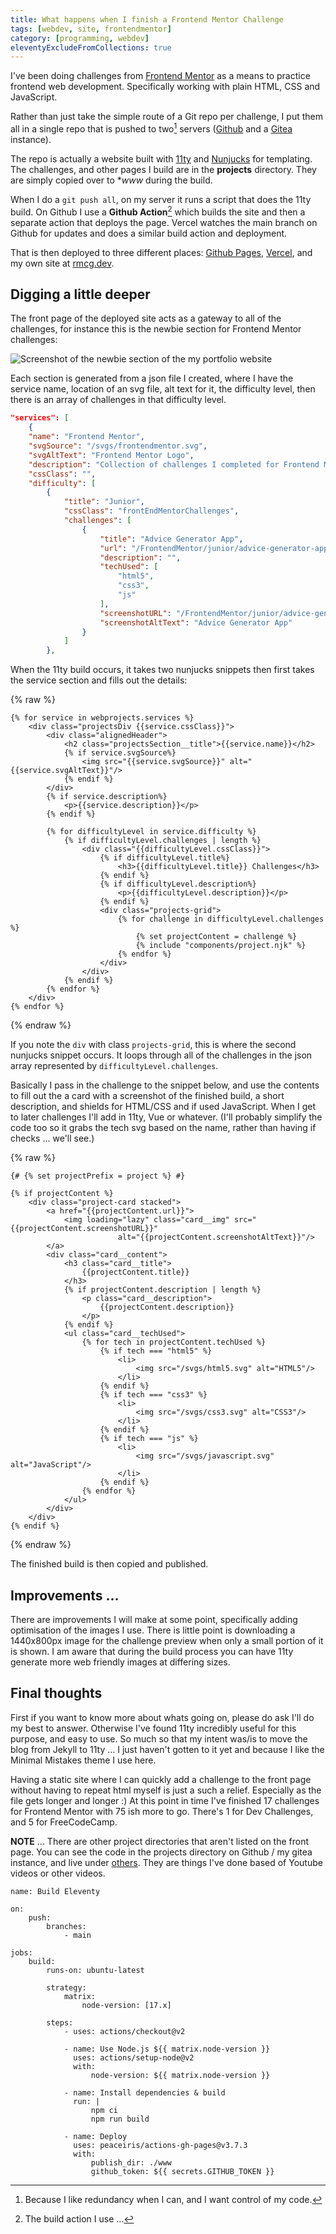 ```yaml
---
title: What happens when I finish a Frontend Mentor Challenge
tags: [webdev, site, frontendmentor]
category: [programming, webdev]
eleventyExcludeFromCollections: true
---
```


I've been doing challenges from [Frontend Mentor](https://frontendmentor.io) as a means to practice frontend web development. Specifically working with plain HTML, CSS and JavaScript.

Rather than just take the simple route of a Git repo per challenge, I put them all in a single repo that is pushed to two[^1] servers ([Github](https://github.com/tarasis/tarasis.github.io) and a [Gitea](https://git.tarasis.net/tarasis/tarasis.github.io) instance).

The repo is actually a website built with [11ty](https://www.11ty.dev) and [Nunjucks](https://mozilla.github.io/nunjucks/) for templating. The challenges, and other pages I build are in the **projects** directory. They are simply copied over to **www* during the build.

When I do a `git push all`, on my server it runs a script that does the 11ty build. On Github I use a **Github Action**[^2] which builds the site and then a separate action that deploys the page. Vercel watches the main branch on Github for updates and does a similar build action and deployment.

That is then deployed to three different places: [Github Pages](https://tarasis.github.io), [Vercel](https://tarasis.vercel.app), and my own site at [rmcg.dev](https://rmcg.dev).

## Digging a little deeper

The front page of the deployed site acts as a gateway to all of the challenges, for instance this is the newbie section for Frontend Mentor challenges:

![Screenshot of the newbie section of the my portfolio website](/assets/images/portfolio.png)

Each section is generated from a json file I created, where I have the service name, location of an svg file, alt text for it, the difficulty level, then there is an array of challenges in that difficulty level.

```json
"services": [
    {
    "name": "Frontend Mentor",
    "svgSource": "/svgs/frontendmentor.svg",
    "svgAltText": "Frontend Mentor Logo",
    "description": "Collection of challenges I completed for Frontend Mentor",
    "cssClass": "",
    "difficulty": [
        {
            "title": "Junior",
            "cssClass": "frontEndMentorChallenges",
            "challenges": [
                {
                    "title": "Advice Generator App",
                    "url": "/FrontendMentor/junior/advice-generator-app/",
                    "description": "",
                    "techUsed": [
                        "html5",
                        "css3",
                        "js"
                    ],
                    "screenshotURL": "/FrontendMentor/junior/advice-generator-app/screenshots/mobile.png",
                    "screenshotAltText": "Advice Generator App"
                }
            ]
        },
```

When the 11ty build occurs, it takes two nunjucks snippets then first takes the service section and fills out the details:

{% raw %}
```liquid
{% for service in webprojects.services %}
    <div class="projectsDiv {{service.cssClass}}">
        <div class="alignedHeader">
            <h2 class="projectsSection__title">{{service.name}}</h2>
            {% if service.svgSource%}
                <img src="{{service.svgSource}}" alt="{{service.svgAltText}}"/>
            {% endif %}
        </div>
        {% if service.description%}
            <p>{{service.description}}</p>
        {% endif %}

        {% for difficultyLevel in service.difficulty %}
            {% if difficultyLevel.challenges | length %}
                <div class="{{difficultyLevel.cssClass}}">
                    {% if difficultyLevel.title%}
                        <h3>{{difficultyLevel.title}} Challenges</h3>
                    {% endif %}
                    {% if difficultyLevel.description%}
                        <p>{{difficultyLevel.description}}</p>
                    {% endif %}
                    <div class="projects-grid">
                        {% for challenge in difficultyLevel.challenges %}
                            {% set projectContent = challenge %}
                            {% include "components/project.njk" %}
                        {% endfor %}
                    </div>
                </div>
            {% endif %}
        {% endfor %}
    </div>
{% endfor %}
```
{% endraw %}

If you note the `div` with class `projects-grid`, this is where the second nunjucks snippet occurs. It loops through all of the challenges in the json array represented by `difficultyLevel.challenges`.

Basically I pass in the challenge to the snippet below, and use the contents to fill out the a card with a screenshot of the finished build, a short description, and shields for HTML/CSS and if used JavaScript. When I get to later challenges I'll add in 11ty, Vue or whatever. (I'll probably simplify the code too so it grabs the tech svg based on the name, rather than having if checks ... we'll see.)

{% raw %}
```liquid
{# {% set projectPrefix = project %} #}

{% if projectContent %}
    <div class="project-card stacked">
        <a href="{{projectContent.url}}">
            <img loading="lazy" class="card__img" src="{{projectContent.screenshotURL}}"
                        alt="{{projectContent.screenshotAltText}}"/>
        </a>
        <div class="card__content">
            <h3 class="card__title">
                {{projectContent.title}}
            </h3>
            {% if projectContent.description | length %}
                <p class="card__description">
                    {{projectContent.description}}
                </p>
            {% endif %}
            <ul class="card__techUsed">
                {% for tech in projectContent.techUsed %}
                    {% if tech === "html5" %}
                        <li>
                            <img src="/svgs/html5.svg" alt="HTML5"/>
                        </li>
                    {% endif %}
                    {% if tech === "css3" %}
                        <li>
                            <img src="/svgs/css3.svg" alt="CSS3"/>
                        </li>
                    {% endif %}
                    {% if tech === "js" %}
                        <li>
                            <img src="/svgs/javascript.svg" alt="JavaScript"/>
                        </li>
                    {% endif %}
                {% endfor %}
            </ul>
        </div>
    </div>
{% endif %}
```
{% endraw %}

The finished build is then copied and published.

## Improvements ...

There are improvements I will make at some point, specifically adding optimisation of the images I use. There is little point is downloading a 1440x800px image for the challenge preview when only a small portion of it is shown. I am aware that during the build process you can have 11ty generate more web friendly images at differing sizes.

## Final thoughts

First if you want to know more about whats going on, please do ask I'll do my best to answer. Otherwise I've found 11ty incredibly useful for this purpose, and easy to use. So much so that my intent was/is to move the blog from Jekyll to 11ty ... I just haven't gotten to it yet and because I like the Minimal Mistakes theme I use here.

Having a static site where I can quickly add a challenge to the front page without having to repeat html myself is just a such a relief. Especially as the file gets longer and longer :) At this point in time I've finished 17 challenges for Frontend Mentor with 75 ish more to go. There's 1 for Dev Challenges, and 5 for FreeCodeCamp.

**NOTE** ... There are other project directories that aren't listed on the front page. You can see the code in the projects directory on Github / my gitea instance, and live under [others](https://rmcg.dev/others/). They are things I've done based of Youtube videos or other videos.

[^1]: Because I like redundancy when I can, and I want control of my code.

[^2]: The build action I use ...

```
name: Build Eleventy

on:
    push:
        branches:
            - main

jobs:
    build:
        runs-on: ubuntu-latest

        strategy:
            matrix:
                node-version: [17.x]

        steps:
            - uses: actions/checkout@v2

            - name: Use Node.js ${{ matrix.node-version }}
              uses: actions/setup-node@v2
              with:
                  node-version: ${{ matrix.node-version }}

            - name: Install dependencies & build
              run: |
                  npm ci
                  npm run build

            - name: Deploy
              uses: peaceiris/actions-gh-pages@v3.7.3
              with:
                  publish_dir: ./www
                  github_token: ${{ secrets.GITHUB_TOKEN }}
```